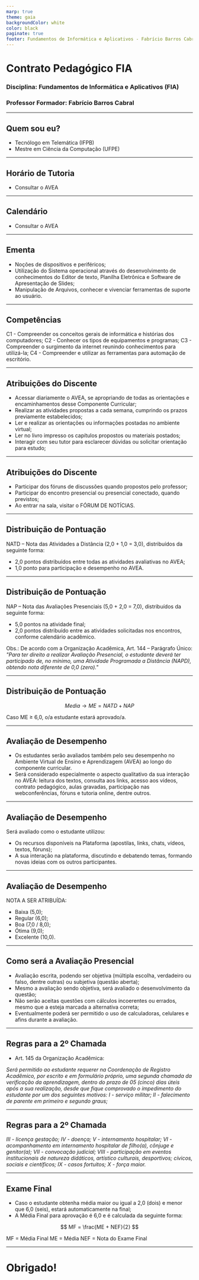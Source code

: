 ```yaml
---
marp: true
theme: gaia
backgroundColor: white
color: black
paginate: true
footer: Fundamentos de Informática e Aplicativos - Fabrício Barros Cabral <<fabricio.cabral@ead.ifpe.edu.br>>
---
```

<style>
img[alt~="center"] {
    display: block;
    margin: 0 auto;
}
</style>

<!-- _paginate: false -->
# **Contrato Pedagógico FIA**

### Disciplina: Fundamentos de Informática e Aplicativos (FIA)
### Professor Formador: Fabrício Barros Cabral

---

## Quem sou eu?

- Tecnólogo em Telemática (IFPB)
- Mestre em Ciência da Computação (UFPE)

---

## Horário de Tutoria

- Consultar o AVEA
  
---

## Calendário

- Consultar o AVEA
  
---

## Ementa

- Noções de dispositivos e periféricos;
- Utilização do Sistema operacional através do desenvolvimento de conhecimentos do Editor de texto, Planilha Eletrônica e Software de Apresentação de Slides;
- Manipulação de Arquivos, conhecer e vivenciar ferramentas de suporte ao usuário.

---

## Competências

C1 - Compreender os conceitos gerais de informática e histórias dos computadores;
C2 - Conhecer os tipos de equipamentos e programas;
C3 - Compreender o surgimento da internet reunindo conhecimentos para utilizá-la;
C4 - Compreender e utilizar as ferramentas para automação de escritório.

---

## Atribuições do Discente

- Acessar diariamente o AVEA, se apropriando de todas as orientações e encaminhamentos desse Componente Curricular;
- Realizar as atividades propostas a cada semana, cumprindo os prazos previamente estabelecidos;
- Ler e realizar as orientações ou informações postadas no ambiente virtual;
- Ler no livro impresso os capítulos propostos ou materiais postados;
- Interagir com seu tutor para esclarecer dúvidas ou solicitar orientação para estudo;

---

## Atribuições do Discente

- Participar dos fóruns de discussões quando propostos pelo professor;
- Participar do encontro presencial ou presencial conectado, quando previstos;
- Ao entrar na sala, visitar o FÓRUM DE NOTÍCIAS.

---

## Distribuição de Pontuação

NATD – Nota das Atividades a Distância (2,0 + 1,0 = 3,0), distribuídos da seguinte forma:
- 2,0 pontos distribuídos entre todas as atividades avaliativas no AVEA;
- 1,0 ponto para participação e desempenho no AVEA.

---

## Distribuição de Pontuação

NAP – Nota das Avaliações Presenciais (5,0 + 2,0 = 7,0), distribuídos da seguinte forma:
- 5,0 pontos na atividade final;
- 2,0 pontos distribuído entre as atividades solicitadas nos encontros, conforme calendário acadêmico.

Obs.: De acordo com a Organização Acadêmica, Art. 144 – Parágrafo Único: *"Para ter direito a realizar Avaliação Presencial, o estudante deverá ter participado de, no mínimo, uma Atividade Programada a Distância (NAPD), obtendo nota diferente de 0,0 (zero)."*

---

## Distribuição de Pontuação

$$Media → ME = NATD + NAP$$

Caso ME ≥ 6,0, o/a estudante estará aprovado/a.

---

## Avaliação de Desempenho

- Os estudantes serão avaliados também pelo seu desempenho no Ambiente Virtual de Ensino e Aprendizagem (AVEA) ao longo do componente curricular.
- Será considerado especialmente o aspecto qualitativo da sua interação no AVEA: leitura dos textos, consulta aos links, acesso aos vídeos, contrato pedagógico, aulas gravadas, participação nas webconferências, fóruns e tutoria online, dentre outros.

---

## Avaliação de Desempenho

Será avaliado como o estudante utilizou:
- Os recursos disponíveis na Plataforma (apostilas, links, chats, vídeos, textos, fóruns);
- A sua interação na plataforma, discutindo e debatendo temas, formando novas ideias com os outros participantes.

---

## Avaliação de Desempenho

NOTA A SER ATRIBUÍDA:
- Baixa (5,0);
- Regular (6,0);
- Boa (7,0 / 8,0);
- Ótima (9,0);
- Excelente (10,0).

---

## Como será a Avaliação Presencial

- Avaliação escrita, podendo ser objetiva (múltipla escolha, verdadeiro ou falso, dentre outras) ou subjetiva (questão aberta);
- Mesmo a avaliação sendo objetiva, será avaliado o desenvolvimento da questão;
- Não serão aceitas questões com cálculos incoerentes ou errados, mesmo que a esteja marcada a alternativa correta;
- Eventualmente poderá ser permitido o uso de calculadoras, celulares e afins durante a avaliação.

---

## Regras para a 2º Chamada

- Art. 145 da Organização Acadêmica:

*Será permitido ao estudante requerer na Coordenação de Registro Acadêmico, por escrito e em formulário próprio, uma segunda chamada da verificação da aprendizagem, dentro do prazo de 05 (cinco) dias úteis após a sua realização, desde que fique comprovado o impedimento do estudante por um dos seguintes motivos:
I - serviço militar;
II - falecimento de parente em primeiro e segundo graus;*

---

## Regras para a 2º Chamada

*III - licença gestação;
IV - doença;
V - internamento hospitalar;
VI - acompanhamento em internamento hospitalar de filho(a), cônjuge e genitor(a);
VII - convocação judicial;
VIII - participação em eventos institucionais de natureza didáticos, artístico culturais, desportivos; cívicos, sociais e científicos;
IX - casos fortuitos;
X - força maior.*

---

## Exame Final

- Caso o estudante obtenha média maior ou igual a 2,0 (dois) e menor que 6,0 (seis), estará automaticamente na final;
- A Média Final para aprovação é 6,0 e é calculada da seguinte forma:

$$ MF = \frac{ME + NEF}{2} $$

MF = Média Final
ME = Média
NEF = Nota do Exame Final

---

# Obrigado!